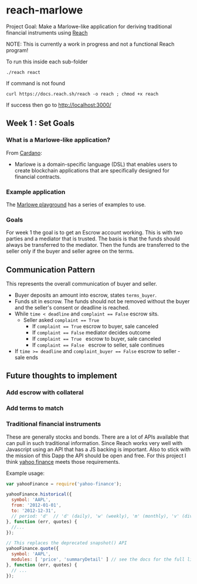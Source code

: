 
# reach-marlowe

Project Goal: Make a Marlowe-like application for deriving traditional financial instruments using [Reach](https://reach.sh/)


NOTE: This is currently a work in progress and not a functional Reach program!

To run this inside each sub-folder

```shell
./reach react
```

If command is not found
```shell
curl https://docs.reach.sh/reach -o reach ; chmod +x reach
```

If success then go to [http://localhost:3000/](http://localhost:3000/)



## Week 1 : Set Goals

###  What is a Marlowe-like application?

From [Cardano](https://developers.cardano.org/docs/smart-contracts/marlowe/#:~:text=Marlowe%20is%20a%20domain%2Dspecific,specifically%20designed%20for%20financial%20contracts.):
- Marlowe is a domain-specific language (DSL) that enables users to create blockchain applications that are specifically designed for financial contracts.

### Example application

The [Marlowe playground](https://marlowe-playground-staging.plutus.aws.iohkdev.io/#/javascript) has a series of examples to use.

### Goals

For week 1 the goal is to get an Escrow account working.  This is with two parties and a mediator that is trusted. The basis is that the funds should always be transferred to the mediator.  Then the funds are transferred to the seller only if the buyer and seller agree on the terms.


## Communication Pattern

This represents the overall communication of buyer and seller.

- Buyer deposits an amount into escrow, states `terms_buyer`.
- Funds sit in escrow. The funds should not be removed without the buyer and the seller's consent or deadline is reached.
- While `time < deadline` and  `complaint == False` escrow sits.
  - Seller asked `complaint == True`
     -  If `complaint == True` escrow to buyer, sale canceled
     -  If `complaint == False` mediator decides outcome
     -  If `complaint == True ` escrow to buyer, sale canceled
     -  If `complaint == False ` escrow to seller, sale continues
- If `time >= deadline` and  `complaint_buyer == False` escrow to seller - sale ends


## Future thoughts to implement

### Add escrow with collateral

### Add terms to match

### Traditional financial instruments

These are generally stocks and bonds.  There are a lot of APIs available that can pull in such traditional information.  Since Reach works very well with Javascript using an API that has a JS backing is important. Also to stick with the mission of this Dapp the API should be open and free.  For this project I think [yahoo finance](https://finance.yahoo.com/) meets those requirements.

Example usage:

```javascript
var yahooFinance = require('yahoo-finance');

yahooFinance.historical({
  symbol: 'AAPL',
  from: '2012-01-01',
  to: '2012-12-31',
  // period: 'd'  // 'd' (daily), 'w' (weekly), 'm' (monthly), 'v' (dividends only)
}, function (err, quotes) {
  //...
});

// This replaces the deprecated snapshot() API
yahooFinance.quote({
  symbol: 'AAPL',
  modules: [ 'price', 'summaryDetail' ] // see the docs for the full list
}, function (err, quotes) {
  // ...
});
```

